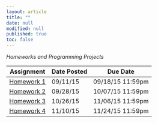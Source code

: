 ```yaml
---
layout: article
title: ""
date: null
modified: null
published: true
toc: false
---
```


*Homeworks and Programming Projects*

Assignment | Date Posted | Due Date
---------- | ----------- | --------
[Homework 1](http://enee459c.github.io/homeworks/hw1.pdf) | 09/11/15         | 09/18/15 11:59pm
[Homework 2](http://enee459c.github.io/homeworks/hw2_new.pdf) | 09/28/15         | 10/07/15 11:59pm
[Homework 3](http://enee459c.github.io/homeworks/hw3_update.pdf) | 10/26/15         | 11/06/15 11:59pm
[Homework 4](http://enee459c.github.io/homeworks/hw4_update.pdf) | 11/10/15         | 11/24/15 11:59pm

<!--

[Homework 5](http://enee459c.github.io/homeworks/hw5.pdf) | 11/27/14         | 12/11/14 11:59pm
-->
